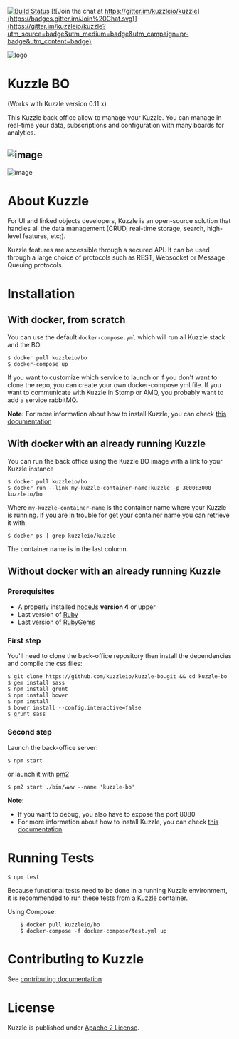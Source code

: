 [![Build Status](https://travis-ci.org/kuzzleio/kuzzle-bo.svg?branch=master)](https://travis-ci.org/kuzzleio/kuzzle-bo)
[![Join the chat at https://gitter.im/kuzzleio/kuzzle](https://badges.gitter.im/Join%20Chat.svg)](https://gitter.im/kuzzleio/kuzzle?utm_source=badge&utm_medium=badge&utm_campaign=pr-badge&utm_content=badge)

![logo](https://raw.githubusercontent.com/kuzzleio/kuzzle/master/docs/images/logo.png)

# Kuzzle BO

(Works with Kuzzle version 0.11.x)

This Kuzzle back office allow to manage your Kuzzle. You can manage in real-time your data, subscriptions and configuration with many boards for analytics.

![image](https://raw.githubusercontent.com/kuzzleio/kuzzle-bo/master/docs/images/storage.png)
---
![image](https://raw.githubusercontent.com/kuzzleio/kuzzle-bo/master/docs/images/realtime.png)

# About Kuzzle

For UI and linked objects developers, Kuzzle is an open-source solution that handles all the data management
(CRUD, real-time storage, search, high-level features, etc;).

Kuzzle features are accessible through a secured API. It can be used through a large choice of protocols such as REST, Websocket or Message Queuing protocols.

# Installation

## With docker, from scratch

You can use the default `docker-compose.yml` which will run all Kuzzle stack and the BO.

    $ docker pull kuzzleio/bo
    $ docker-compose up

If you want to customize which service to launch or if you don't want to clone the repo, you can create your own docker-compose.yml file.
If you want to communicate with Kuzzle in Stomp or AMQ, you probably want to add a service rabbitMQ.

**Note:** For more information about how to install Kuzzle, you can check [this documentation](https://github.com/kuzzleio/kuzzle/blob/master/docs/installation.md)

## With docker with an already running Kuzzle

You can run the back office using the Kuzzle BO image with a link to your Kuzzle instance

    $ docker pull kuzzleio/bo
    $ docker run --link my-kuzzle-container-name:kuzzle -p 3000:3000 kuzzleio/bo

Where `my-kuzzle-container-name` is the container name where your Kuzzle is running. If you are in trouble for get your container name you can retrieve it with

    $ docker ps | grep kuzzleio/kuzzle

The container name is in the last column.

## Without docker with an already running Kuzzle

### Prerequisites

* A properly installed [nodeJs](https://nodejs.org/en/download/package-manager/) **version 4** or upper
* Last version of [Ruby](https://www.ruby-lang.org/en/documentation/installation/)
* Last version of [RubyGems](https://rubygems.org/pages/download)

### First step

You'll need to clone the back-office repository then install the dependencies and compile the css files:

	$ git clone https://github.com/kuzzleio/kuzzle-bo.git && cd kuzzle-bo
	$ gem install sass
	$ npm install grunt
	$ npm install bower
	$ npm install 
	$ bower install --config.interactive=false
	$ grunt sass

### Second step

Launch the back-office server:

	$ npm start

or launch it with [pm2](http://pm2.keymetrics.io/)

	$ pm2 start ./bin/www --name 'kuzzle-bo'

**Note:**
* If you want to debug, you also have to expose the port 8080
* For more information about how to install Kuzzle, you can check [this documentation](https://github.com/kuzzleio/kuzzle/blob/master/docs/installation.md)

# Running Tests

    $ npm test

Because functional tests need to be done in a running Kuzzle environment, it is recommended to run these tests from a Kuzzle container.

Using Compose:

```
    $ docker pull kuzzleio/bo
    $ docker-compose -f docker-compose/test.yml up
```

# Contributing to Kuzzle

See [contributing documentation](./CONTRIBUTING.md)

# License

Kuzzle is published under [Apache 2 License](LICENSE.md).
